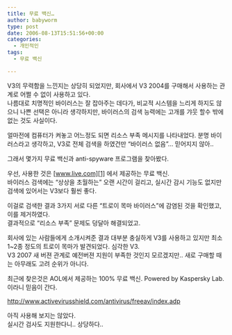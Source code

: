 ```yaml
---
title: 무료 백신…
author: babyworm
type: post
date: 2006-08-13T15:51:56+00:00
categories:
  - 개인적인
tags:
  - 무료 백신

---
```

V3의 무력함을 느낀지는 상당히 되었지만, 회사에서 V3 2004를 구매해서 사용하는 관계로 어쩔 수 없이 사용하고 있다.<br>
나름대로 치명적인 바이러스는 잘 잡아주는 데다가, 비교적 시스템을 느리게 하지도 않으니 나쁜 선택은 아니라 생각하지만, 바이러스의 검색 능력에는 고개를 갸웃 할수 밖에 없는 것도 사실이다.

얼마전에 컴퓨터가 켜놓고 어느정도 되면 리소스 부족 메시지를 나타내었다. 분명 바이러스라고 생각하고, V3로 전체 검색을 하였건만 “바이러스 없음”… 믿어지지 않아..

그래서 몇가지 무료 백신과 anti-spyware 프로그램을 찾아봤다.

우선, 사용한 것은 [www.live.com][1] 에서 제공하는 무료 백신.<br>
바이러스 검색에는 “상상을 초월하는” 오랜 시간이 걸리고, 실시간 감시 기능도 없지만 검색에 있어서는 V3보다 훨씬 좋다. 

이걸로 검색한 결과 3가지 서로 다른 “트로이 목마 바이러스”에 감염된 것을 확인했고, 이를 제거하였다.<br>
결과적으로 “리소스 부족” 문제도 덩달아 해결되었고.

회사에 있는 사람들에게 소개시켜준 결과 대부분 충실하게 V3를 사용하고 있지만 최소 1~2종 정도의 트로이 목마가 발견되었다. 심각한 V3.<br>
V3 2007 새 버젼 관계로 예전버젼 지원이 부족한 것인지 모르겠지만.. 새로 구매할 때는 아무래도 고려 순위가 아니다. 

최근에 찾은것은 AOL에서 제공하는 100% 무료 백신. Powered by Kaspersky Lab. 이라니 믿음이 간다. 

<http://www.activevirusshield.com/antivirus/freeav/index.adp>

아직 사용해 보지는 않았다.<br>
실시간 검사도 지원한다니.. 상당하다..

 [1]: http://www.live.com
